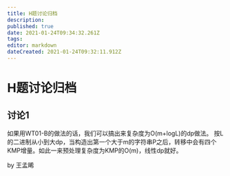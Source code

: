 ```yaml
---
title: H题讨论归档
description: 
published: true
date: 2021-01-24T09:34:32.261Z
tags: 
editor: markdown
dateCreated: 2021-01-24T09:32:11.912Z
---
```


# H题讨论归档

## 讨论1
如果用WT01-B的做法的话，我们可以搞出来复杂度为O(m+logL)的dp做法。
按L的二进制从小到大dp，当构造出第一个大于m的字符串P之后，转移中会有四个KMP增量。如此一来预处理复杂度为KMP的O(m)，线性dp就好。

by 王孟晞